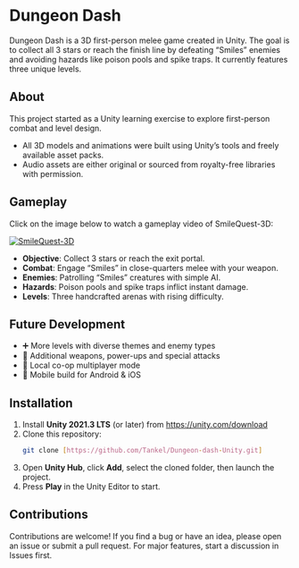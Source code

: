 # Dungeon Dash
Dungeon Dash is a 3D first-person melee game created in Unity. The goal is to collect all 3 stars or reach the finish line by defeating “Smiles” enemies and avoiding hazards like poison pools and spike traps. It currently features three unique levels.

## About
This project started as a Unity learning exercise to explore first-person combat and level design.  
- All 3D models and animations were built using Unity’s tools and freely available asset packs.  
- Audio assets are either original or sourced from royalty-free libraries with permission.

## Gameplay
Click on the image below to watch a gameplay video of SmileQuest-3D:

[![SmileQuest-3D](https://img.youtube.com/vi/5Tj3e9cGKP4/0.jpg)](https://www.youtube.com/watch?v=5Tj3e9cGKP4 "Dungeon Dash (CLICK TO WATCH!)")

- **Objective**: Collect 3 stars or reach the exit portal.  
- **Combat**: Engage “Smiles” in close-quarters melee with your weapon.  
- **Enemies**: Patrolling “Smiles” creatures with simple AI.  
- **Hazards**: Poison pools and spike traps inflict instant damage.  
- **Levels**: Three handcrafted arenas with rising difficulty.

## Future Development
- ➕ More levels with diverse themes and enemy types  
- 🔨 Additional weapons, power-ups and special attacks  
- 🤝 Local co-op multiplayer mode  
- 📱 Mobile build for Android & iOS

## Installation
1. Install **Unity 2021.3 LTS** (or later) from https://unity.com/download  
2. Clone this repository:
   ```bash
   git clone [https://github.com/Tankel/Dungeon-dash-Unity.git]
   ```
3. Open **Unity Hub**, click **Add**, select the cloned folder, then launch the project.  
4. Press **Play** in the Unity Editor to start.

## Contributions

Contributions are welcome! If you find a bug or have an idea, please open an issue or submit a pull request. For major features, start a discussion in Issues first.
